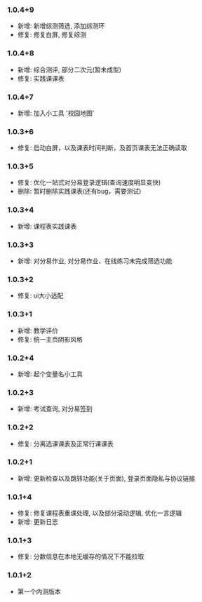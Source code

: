 ### 1.0.4+9

- 新增: 新增综测筛选, 添加综测环
- 修复: 修复白屏, 修复综测

### 1.0.4+8

- 新增: 综合测评, 部分二次元(暂未成型)
- 修复: 实践课课表

### 1.0.4+7

- 新增: 加入小工具 '校园地图'

### 1.0.3+6

- 修复: 启动白屏，以及课表时间判断，及首页课表无法正确读取

### 1.0.3+5

- 修复: 优化一站式对分易登录逻辑(查询速度明显变快)
- 删除: 暂时删除实践课表(还有bug，需要测试)

### 1.0.3+4

- 新增: 课程表实践课表

### 1.0.3+3

- 新增: 对分易作业, 对分易作业、在线练习未完成筛选功能

### 1.0.3+2

- 修复: ui大小适配

### 1.0.3+1

- 新增: 教学评价
- 修复: 统一主页阴影风格

### 1.0.2+4

- 新增: 起个变量名小工具

### 1.0.2+3

- 新增: 考试查询, 对分易签到

### 1.0.2+2

- 修复: 分离选课课表及正常行课课表

### 1.0.2+1

- 新增: 更新检查以及跳转功能(关于页面), 登录页面隐私与协议链接

### 1.0.1+4

- 修复: 修复课程表重课处理, 以及部分滚动逻辑, 优化一言逻辑
- 新增: 更新日志

### 1.0.1+3

- 修复: 分数信息在本地无缓存的情况下不能拉取

### 1.0.1+2

- 第一个内测版本